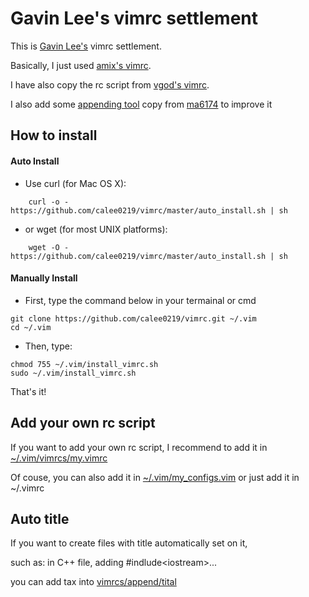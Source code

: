 # Gavin Lee's vimrc settlement

This is [Gavin Lee's](https://github.com/calee0219) vimrc settlement.

Basically, I just used [amix's vimrc](https://github.com/amix/vimrc).

I have also copy the rc script from [vgod's vimrc](https://github.com/vgod/vimrc).

I also add some [appending tool](vimrcs/append) copy from [ma6174](https://github.com/ma6174/vim) to improve it

## How to install
#### Auto Install
* Use curl (for Mac OS X):
```shell
    curl -o - https://github.com/calee0219/vimrc/master/auto_install.sh | sh
```
* or wget (for most UNIX platforms):
```shell
    wget -O - https://github.com/calee0219/vimrc/master/auto_install.sh | sh
```

#### Manually Install
* First, type the command below in your termainal or cmd
```shell
git clone https://github.com/calee0219/vimrc.git ~/.vim
cd ~/.vim
```

* Then, type:
```shell
chmod 755 ~/.vim/install_vimrc.sh
sudo ~/.vim/install_vimrc.sh
```
That's it!

## Add your own rc script

If you want to add your own rc script, I recommend to add it in [~/.vim/vimrcs/my.vimrc](vimrcs/my.vimrc)

Of couse, you can also add it in [~/.vim/my_configs.vim](my_configs.vim) or just add it in ~/.vimrc

## Auto title

If you want to create files with title automatically set on it,

   such as: in C++ file, adding #indlude\<iostream\>...

you can add tax into [vimrcs/append/tital](vimrcs/append/tital)
